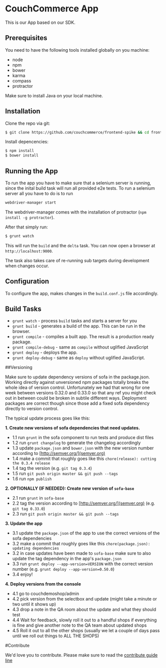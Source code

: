 # CouchCommerce App
This is our App based on our SDK.

## Prerequisites
You need to have the following tools installed globally on you machine:

- node
- npm
- bower
- karma
- compass
- protractor

Make sure to install Java on your local machine.

## Installation

Clone the repo via git:
```sh
$ git clone https://github.com/couchcommerce/frontend-spike && cd frontend-spike
```

Install depencencies:
```sh
$ npm install
$ bower install
```
## Running the App

To run the app you have to make sure that a selenium server is running, since the
inital build task will run all provided e2e tests. To run a selenium server all you
have to do is to run

```sh
webdriver-manager start
```

The webdriver-manager comes with the installation of protractor (`npm install -g protractor`).

After that simply run:
```sh
$ grunt watch
```
This will run the `build` and the `delta` task. You can now open a browser at `http://localhost:9000`.

The task also takes care of re-running sub targets during development when changes occur.

## Configuration
To configure the app, makes changes in the `build.conf.js` file accordingly.

## Build Tasks

- `grunt watch` - process `build` tasks and starts a server for you
- `grunt build` - generates a build of the app. This can be run in the browser.
- `grunt compile` - compiles a built app. The result is a production ready package.
- `grunt compile-debug` - same as `compile` without uglified JavaScript
- `grunt deploy` - deploys the app.
- `grunt deploy-debug` - same as `deploy` without uglified JavaScript.

##Versioning

Make sure to update dependency versions of sofa in the package.json. Working directly against
unversioned npm packages totally breaks the whole idea of version control. Unfortunately we had that wrong
for one week between versions 0.32.0 and 0.33.0 so that any ref you might check out in between could
be broken in subtile different ways. Deployment packages are correct though since those add a fixed
sofa dependency directly to version control.

The typical update process goes like this:

**1. Create new versions of sofa dependencies that need updates.**

- 1.1 run `grunt` in the sofa component to run tests and produce dist files
- 1.2 run `grunt changelog` to generate the changelog accordingly
- 1.3 update `package.json` and `bower.json` with the new version number according to [http://semver.org/](semver.org)
- 1.4 make a commit that roughly goes like this `chore(release): cutting the 0.3.4 release`
- 1.4 tag the version (e.g. `git tag 0.3.4`)
- 1.5 run `git push origin master && git push --tags`
- 1.6 run `npm publish`

**2. OPTIONALLY (IF NEEDED): Create new version of `sofa-base`**

- 2.1 run `grunt` in `sofa-base`
- 2.2 tag the version according to [http://semver.org/](semver.org) (e.g. `git tag 0.33.0`)
- 2.3 run `git push origin master && git push --tags`

**3. Update the app**

- 3.1 update the `package.json` of the app to use the correct versions of the sofa dependencies
- 3.2 make a commit that roughly goes like this `chore(package.json): updating dependencies`
- 3.2 in case updates have been made to `sofa-base` make sure to also update the tag dependency in the app's `package.json`
- 3.3 run `grunt deploy --app-version=VERSION` with the correct version number (e.g. `grunt deploy --app-version=0.50.0`)
- 3.4 enjoy!

**4. Deploy versions from the console**

- 4.1 go to couchdemoshop/admin
- 4.2 pick version from the selectbox and update (might take a minute or two until it shows up)
- 4.3 drop a note in the QA room about the update and what they should test
- 4.4 Wait for feedback, slowly roll it out to a handful shops if everything is fine and give another note to the QA team about updated shops
- 4.5 Roll it out to all the other shops (usually we let a couple of days pass until we roll out things to ALL THE SHOPS)

#Contribute

We'd love you to contribute. Please make sure to read the [contribute guide line](https://github.com/couchcommerce/frontend-spike/wiki/Contribute)

